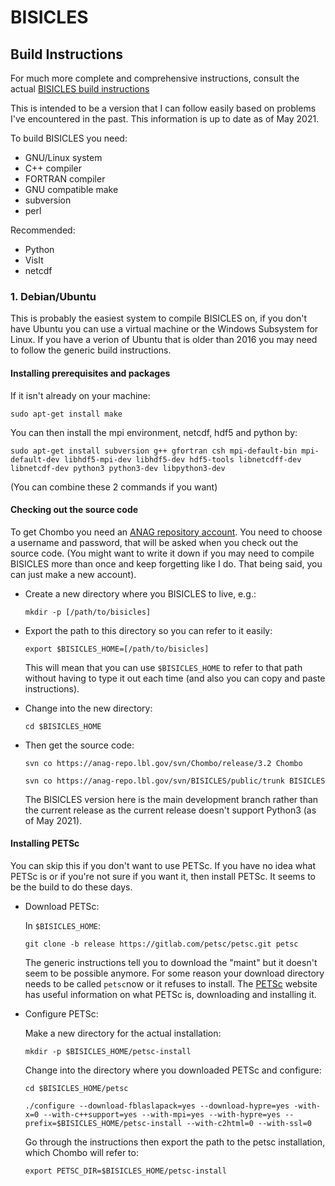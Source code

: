# BISICLES

## Build Instructions

For much more complete and comprehensive instructions, consult the actual [BISICLES build instructions](http://davis.lbl.gov/Manuals/BISICLES-DOCS/index.html)

This is intended to be a version that I can follow easily based on problems I've encountered in the past. 
This information is up to date as of May 2021. 

To build BISICLES you need:
* GNU/Linux system
* C++ compiler
* FORTRAN compiler
* GNU compatible make
* subversion 
* perl

Recommended:
* Python
* VisIt
* netcdf

### 1. Debian/Ubuntu

This is probably the easiest system to compile BISICLES on, if you don't have Ubuntu you can use a virtual machine or the Windows Subsystem for Linux. If you have a verion of Ubuntu that is older than 2016 you may need to follow the generic build instructions. 

#### Installing prerequisites and packages
If it isn't already on your machine:

`sudo apt-get install make`

You can then install the mpi environment, netcdf, hdf5 and python by: 

`sudo apt-get install subversion g++ gfortran csh mpi-default-bin mpi-default-dev libhdf5-mpi-dev libhdf5-dev hdf5-tools libnetcdff-dev libnetcdf-dev python3 python3-dev
 libpython3-dev`
 
 (You can combine these 2 commands if you want)
 
#### Checking out the source code

To get Chombo you need an [ANAG repository account](https://anag-repo.lbl.gov/).
You need to choose a username and password, that will be asked when you check out the source code. (You might want to write it down if you may need to compile BISICLES more than once and keep forgetting like I do. That being said, you can just make a new account). 

* Create a new directory where you BISICLES to live, e.g.:
  
  `mkdir -p [/path/to/bisicles]`

* Export the path to this directory so you can refer to it easily:
  
  `export $BISICLES_HOME=[/path/to/bisicles]`

  This will mean that you can use `$BISICLES_HOME` to refer to that path without having to type it out each time (and also you can copy and paste instructions).
  
* Change into the new directory:
  
  `cd $BISICLES_HOME`
  
* Then get the source code:

  `svn co https://anag-repo.lbl.gov/svn/Chombo/release/3.2 Chombo`

  `svn co https://anag-repo.lbl.gov/svn/BISICLES/public/trunk BISICLES`

  The BISICLES version here is the main development branch rather than the current release as the current release doesn't support Python3 (as of May 2021). 

#### Installing PETSc

You can skip this if you don't want to use PETSc. If you have no idea what PETSc is or if you're not sure if you want it, then install PETSc. It seems to be the build to do these days. 

* Download PETSc:
  
  In `$BISICLES_HOME`:
  
  `git clone -b release https://gitlab.com/petsc/petsc.git petsc`

  The generic instructions tell you to download the "maint" but it doesn't seem to be possible anymore. For some reason your download directory needs to be called `petsc`now or it refuses to install. The [PETSc](https://www.mcs.anl.gov/petsc/index.html) website has useful information on what PETSc is, downloading and installing it. 

* Configure PETSc:

  Make a new directory for the actual installation:
  
  `mkdir -p $BISICLES_HOME/petsc-install`
  
  Change into the directory where you downloaded PETSc and configure:
  
  `cd $BISICLES_HOME/petsc`
  
  `./configure --download-fblaslapack=yes --download-hypre=yes -with-x=0 --with-c++support=yes --with-mpi=yes --with-hypre=yes --prefix=$BISICLES_HOME/petsc-install --with-c2html=0 --with-ssl=0`
  
  Go through the instructions then export the path to the petsc installation, which Chombo will refer to:

  `export PETSC_DIR=$BISICLES_HOME/petsc-install`
